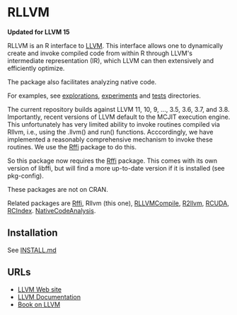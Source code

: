 # RLLVM

**Updated for LLVM 15**

RLLVM is an R interface to [LLVM](http://llvm.org). This interface
allows one to dynamically create and invoke compiled code from within R through LLVM's
intermediate representation (IR), which LLVM can then extensively and
efficiently optimize.

The package also facilitates analyzing native code.

For examples, see [explorations](explorations), [experiments](experiments) and [tests](tests) directories.



The current repository builds against LLVM 11, 10, 9, ..., 3.5, 3.6, 3.7, and 3.8.
Importantly, recent versions of LLVM default to the MCJIT execution engine.
This unfortunately has very limited ability to invoke routines compiled via Rllvm,
i.e., using the .llvm() and run() functions.   Acccordingly, we have implemented a
reasonably comprehensive mechanism to invoke these routines.
We use the [Rffi](https://github.com/omegahat/Rffi) package to do this.


So this package now requires the [Rffi](https://github.com/omegahat/Rffi) package.
This comes with its own version of libffi, but will find a more up-to-date version
if it is installed (see pkg-config). 

These packages are not on CRAN.

Related packages are [Rffi](https://github.com/omegahat/Rffi), Rllvm (this one),
[RLLVMCompile](https://github.com/duncantl/RLLVMCompile),
[R2llvm](https://github.com/duncantl/RLLVMCompile),
[RCUDA](https://github.com/duncantl/RCUDA),
[RCIndex](https://github.com/omegahat/RClangSimple).
[NativeCodeAnalysis](https://github.com/duncantl/NativeCodeAnalysis).


## Installation

See [INSTALL.md](INSTALL.md)


<!--
On OSX, when working with binary versions of LLVM or versions built from source, 
some of the dynamic libraries (dylib) may not correctly point to the libc++.1.dylib
leading to a failure to load the Rllvm.so library.
To fix this, we use the command
```
install_name_tool -change @rpath/libc++.1.dylib /usr/lib/libc++.1.dylib src/Rllvm.so
```
to fix the `src/Rllvm.so`.

We can detect this either a) from the error message when R tries to load the package and its .so,
or b) using `otool -L src/Rllvm.so`.
-->

## URLs

+ [LLVM Web site](https://llvm.org)
+ [LLVM Documentation](http://llvm.org/docs/)
+ [Book on LLVM](http://www.aosabook.org/en/llvm.html)

